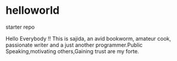 # helloworld
starter repo

Hello Everybody !!
                 This is sajida, an avid bookworm, amateur cook, passionate writer and a just another programmer.Public Speaking,motivating others,Gaining trust are my forte.
